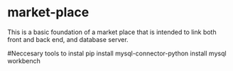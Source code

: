 # market-place
This is a basic foundation of a market place that is intended to link both front and back end, and database server.

#Neccesary tools to instal 
pip install mysql-connector-python
install mysql workbench
